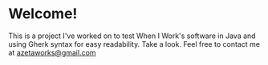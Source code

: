 # Welcome!
This is a project I've worked on to test When I Work's software in Java and using Gherk syntax for easy readability. Take a look.
Feel free to contact me at azetaworks@gmail.com
